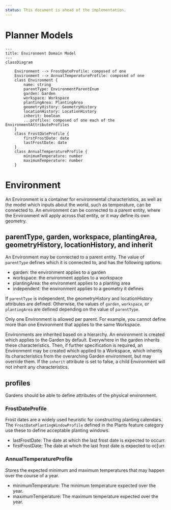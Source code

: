 ```yaml
---
status: This document is ahead of the implementation.
---
```


# Planner Models

```mermaid
---
title: Environment Domain Model
---
classDiagram

    Environment --> FrostDateProfile: composed of one
    Environment --> AnnualTemperatureProfile: composed of one
    class Environment {
        name: string
        parentType: EnvironmentParentEnum
        garden: Garden
        workspace: Workspace
        plantingArea: PlantingArea
        geometryHistory: GeometryHistory
        locationHistory: LocationHistory
        inherit: boolean
        ...profiles: composed of one each of the EnvironmentAttributeProfiles
    }
    class FrostDateProfile {
        firstFrostDate: date
        lastFrostDate: date
    }
    class AnnualTemperatureProfile {
        minimumTemperature: number
        maximumTemperature: number
    }

```

# Environment

An Environment is a container for environmental characteristics, as well as the model which inputs about the world, such as temperature, can be connected to. An environment can be connected to a parent entity, where the Environment will apply across that entity, or it may define its own geometry.

## parentType, garden, workspace, plantingArea, geometryHistory, locationHistory, and inherit

An Environment may be connected to a parent entity. The value of `parentType` defines which it is connected to, and has the following options:

- garden: the environment applies to a garden
- workspace: the environment applies to a workspace
- plantingArea: the environment applies to a planting area
- independent: the environment applies to a geometry it defines

If `parentType` is independent, the geometryHistory and locationHistory attributes are defined. Otherwise, the values of `garden`, `workspace`, or `plantingArea` are defined depending on the value of `parentType`.

Only one Environment is allowed per parent. For example, you cannot define more than one Environment that applies to the same Workspace.

Environments are inherited based on a hierarchy. An environment is created which applies to the Garden by default. Everywhere in the garden inherits these characteristics. Then, if further specification is required, an Environment may be created which applied to a Workspace, which inherits its characteristics from the overarching Garden environment, but may override them. If the `inherit` attribute is set to false, a child Environment will not inherit any characteristics.

## profiles

Gardens should be able to define attributes of the physical environment.

### FrostDateProfile

Frost dates are a widely used heuristic for constructing planting calendars. The `FrostDatePlantingWindowProfile` defined in the Plants feature category use these to define acceptable planting windows.

- lastFrostDate: The date at which the last frost date is expected to occurr.
- firstFrostDate: The date at which the last frost date is expected to oc[urr.

### AnnualTemperatureProfile

Stores the expected minimum and maximum temperatures that may happen over the course of a year.

- minimumTemperature: The minimum temperature expected over the year.
- maximumTemperature: The maximum temperature expected over the year.
